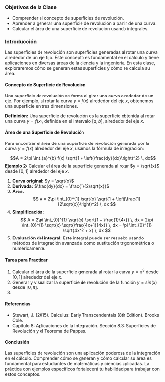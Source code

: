 
### Objetivos de la Clase
- Comprender el concepto de superficies de revolución.
- Aprender a generar una superficie de revolución a partir de una curva.
- Calcular el área de una superficie de revolución usando integrales.

### Introducción
Las superficies de revolución son superficies generadas al rotar una curva alrededor de un eje fijo. Este concepto es fundamental en el cálculo y tiene aplicaciones en diversas áreas de la ciencia y la ingeniería. En esta clase, exploraremos cómo se generan estas superficies y cómo se calcula su área.

#### Concepto de Superficie de Revolución
Una superficie de revolución se forma al girar una curva alrededor de un eje. Por ejemplo, al rotar la curva $y = f(x)$ alrededor del eje  $x$, obtenemos una superficie en tres dimensiones.

**Definición:** Una superficie de revolución es la superficie obtenida al rotar una curva $y = f(x)$, definida en el intervalo $[a, b]$, alrededor del eje $x$.

#### Área de una Superficie de Revolución
Para encontrar el área de una superficie de revolución generada por la curva $y=f(x)$ alrededor del eje $x$, usamos la fórmula de integración:

$$A = 2\pi \int_{a}^{b} f(x) \sqrt{1 + \left(\frac{dy}{dx}\right)^2} \, dx$$
**Ejemplo 2:** Calcular el área de la superficie generada al rotar $y = \sqrt{x}$ desde $[0,1]$  alrededor del eje $x$.

1. **Curva original:** $y = \sqrt{x}$
2. **Derivada:** $\frac{dy}{dx} = \frac{1}{2\sqrt{x}}$
3. **Área:**
   $$
   A = 2\pi \int_{0}^{1} \sqrt{x} \sqrt{1 + \left(\frac{1}{2\sqrt{x}}\right)^2} \, dx
   $$
4. **Simplificación:**
   $$
   A = 2\pi \int_{0}^{1} \sqrt{x} \sqrt{1 + \frac{1}{4x}} \, dx = 2\pi \int_{0}^{1} \sqrt{x} \sqrt{\frac{4x+1}{4x}} \, dx = \pi \int_{0}^{1} \sqrt{4x^2 + x} \, dx
$$
5. **Evaluación del integral:** Este integral puede ser resuelto usando métodos de integración avanzada, como sustitución trigonométrica o numéricamente.

#### Tarea para Practicar
1. Calcular el área de la superficie generada al rotar la curva $y = x^3$ desde $[0,1]$ alrededor del eje $x$.
2. Generar y visualizar la superficie de revolución de la función $y=sin(x)$ desde $[0, \pi]$.
3. 
#### Referencias
- Stewart, J. (2015). Calculus: Early Transcendentals (8th Edition). Brooks Cole.
- Capítulo 8: Aplicaciones de la Integración. Sección 8.3: Superficies de Revolución y el Teorema de Pappus.

#### Conclusión
Las superficies de revolución son una aplicación poderosa de la integración en el cálculo. Comprender cómo se generan y cómo calcular su área es fundamental para estudiantes de matemáticas y ciencias aplicadas. La práctica con ejemplos específicos fortalecerá tu habilidad para trabajar con estos conceptos.